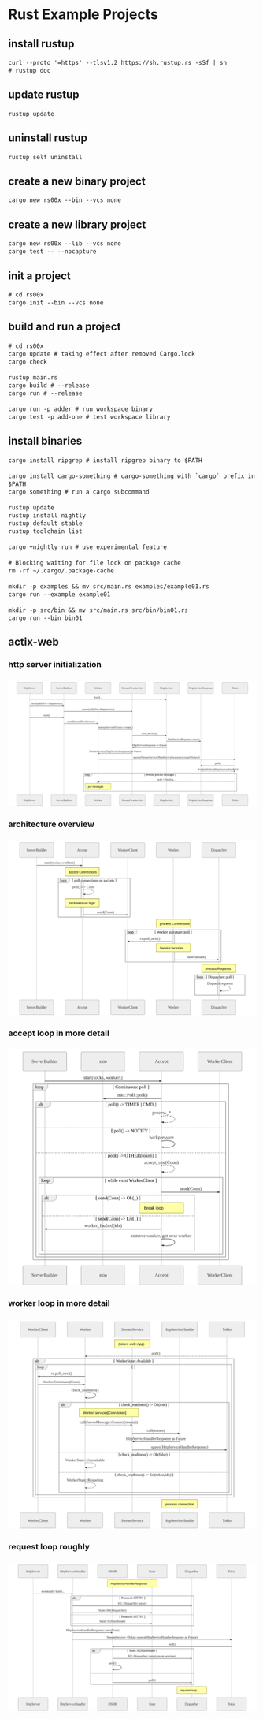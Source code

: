 # Rust Example Projects

## install rustup

```shell
curl --proto '=https' --tlsv1.2 https://sh.rustup.rs -sSf | sh
# rustup doc
```

## update rustup

```shell
rustup update
```

## uninstall rustup

```shell
rustup self uninstall
```

## create a new binary project

```shell
cargo new rs00x --bin --vcs none
```

## create a new library project

```shell
cargo new rs00x --lib --vcs none
cargo test -- --nocapture
```

## init a project

```shell
# cd rs00x
cargo init --bin --vcs none
```
## build and run a project

```shell
# cd rs00x
cargo update # taking effect after removed Cargo.lock
cargo check

rustup main.rs
cargo build # --release
cargo run # --release

cargo run -p adder # run workspace binary
cargo test -p add-one # test workspace library
```

## install binaries

```shell
cargo install ripgrep # install ripgrep binary to $PATH

cargo install cargo-something # cargo-something with `cargo` prefix in $PATH 
cargo something # run a cargo subcommand

rustup update
rustup install nightly
rustup default stable
rustup toolchain list

cargo +nightly run # use experimental feature

# Blocking waiting for file lock on package cache
rm -rf ~/.cargo/.package-cache 

mkdir -p examples && mv src/main.rs examples/example01.rs
cargo run --example example01

mkdir -p src/bin && mv src/main.rs src/bin/bin01.rs
cargo run --bin bin01
```

## actix-web

### http server initialization

### ![http server flow](./assets/http_server.svg "http server")

### architecture overview

### ![architecture overview flow](./assets/connection_overview.svg "architecture overview")

### accept loop in more detail

### ![connect accept flow](./assets/connection_accept.svg "connect accept")

### worker loop in more detail

### ![connect worker flow](./assets/connection_worker.svg "connect worker")

### request loop roughly

### ![connect request flow](./assets/connection_request.svg "connect request")